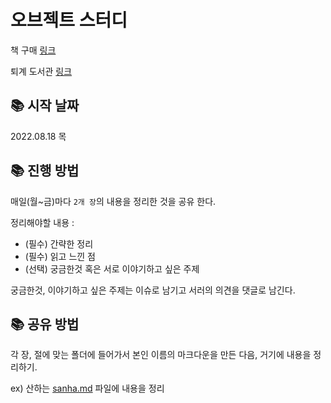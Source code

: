# 오브젝트 스터디

책 구매 [링크](http://www.kyobobook.co.kr/product/detailViewKor.laf?mallGb=KOR&ejkGb=KOR&barcode=9791158391409#N)

퇴계 도서관 [링크](https://lib.dankook.ac.kr/search/detail/CATTOT000001383910?mainLink=/search/tot&briefLink=/search/tot/result?q=%EC%98%A4%EB%B8%8C%EC%A0%9D%ED%8A%B8_A_st=KWRD_A_y=0_A_x=0_A_si=TOTAL)

## 📚 시작 날짜

2022.08.18 목

## 📚 진행 방법

매일(월~금)마다 `2개 장`의 내용을 정리한 것을 공유 한다.

정리해야할 내용 :

- (필수) 간략한 정리
- (필수) 읽고 느낀 점
- (선택) 궁금한것 혹은 서로 이야기하고 싶은 주제

궁금한것, 이야기하고 싶은 주제는 이슈로 남기고 서러의 의견을 댓글로 남긴다.

## 📚 공유 방법

각 장, 절에 맞는 폴더에 들어가서 본인 이름의 마크다운을 만든 다음, 거기에 내용을 정리하기.

ex) 산하는 [sanha.md](http://sanha.md) 파일에 내용을 정리
